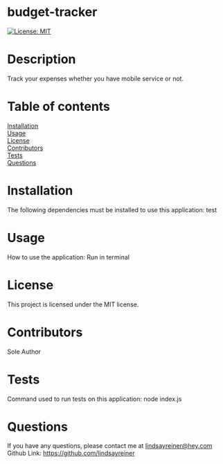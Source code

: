 # budget-tracker
[![License: MIT](https://img.shields.io/badge/License-MIT-yellow.svg)](https://opensource.org/licenses/MIT)  
 
# Description  
Track your expenses whether you have mobile service or not.  
# Table of contents  
[Installation](#installation)  
[Usage](#usage)  
[License](#license)  
[Contributors](#contributors)  
[Tests](#tests)  
[Questions](#questions)  
# Installation 
The following dependencies must be installed to use this application: test  
# Usage  
How to use the application: Run in terminal  
# License  
This project is licensed under the MIT license.  
# Contributors  
Sole Author  
# Tests
Command used to run tests on this application: node index.js  
# Questions  
If you have any questions, please contact me at lindsayreiner@hey.com
Github Link: https://github.com/lindsayreiner 